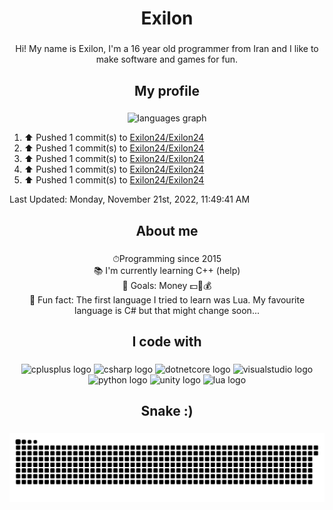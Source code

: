 
<h1 align="center">Exilon</h1>

###

<p align="center">Hi! My name is Exilon, I'm a 16 year old programmer from Iran and I like to make software and games for fun.</p>

###

<h2 align="center">My profile</h2>

###

<div align="center">
  <img src="https://github-readme-stats.vercel.app/api/top-langs?locale=en&hide_title=true&layout=compact&card_width=320&langs_count=5&theme=onedark&hide_border=true&username=exilon24" height="150" alt="languages graph"  />
</div>

<!--RECENT_ACTIVITY:start-->
1. ⬆️ Pushed 1 commit(s) to [Exilon24/Exilon24](https://github.com/Exilon24/Exilon24)
2. ⬆️ Pushed 1 commit(s) to [Exilon24/Exilon24](https://github.com/Exilon24/Exilon24)
3. ⬆️ Pushed 1 commit(s) to [Exilon24/Exilon24](https://github.com/Exilon24/Exilon24)
4. ⬆️ Pushed 1 commit(s) to [Exilon24/Exilon24](https://github.com/Exilon24/Exilon24)
5. ⬆️ Pushed 1 commit(s) to [Exilon24/Exilon24](https://github.com/Exilon24/Exilon24)
<!--RECENT_ACTIVITY:end-->

<!--RECENT_ACTIVITY:last_update-->
Last Updated: Monday, November 21st, 2022, 11:49:41 AM
<!--RECENT_ACTIVITY:last_update_end-->

###

<h2 align="center">About me</h2>

###

<p align="center">⏱Programming since 2015<br>📚 I'm currently learning C++ (help)<br>🎯 Goals: Money 💵💸💰<br>🎲 Fun fact: The first language I tried to learn was Lua. My favourite language is C# but that might change soon...</p>

###

<h2 align="center">I code with</h2>

###

<div align="center">
  <img src="https://cdn.jsdelivr.net/gh/devicons/devicon/icons/cplusplus/cplusplus-original.svg" height="40" width="52" alt="cplusplus logo"  />
  <img src="https://cdn.jsdelivr.net/gh/devicons/devicon/icons/csharp/csharp-original.svg" height="40" width="52" alt="csharp logo"  />
  <img src="https://cdn.jsdelivr.net/gh/devicons/devicon/icons/dotnetcore/dotnetcore-original.svg" height="40" width="52" alt="dotnetcore logo"  />
  <img src="https://cdn.jsdelivr.net/gh/devicons/devicon/icons/visualstudio/visualstudio-plain.svg" height="40" width="52" alt="visualstudio logo"  />
  <img src="https://cdn.jsdelivr.net/gh/devicons/devicon/icons/python/python-original.svg" height="40" width="52" alt="python logo"  />
  <img src="https://cdn.jsdelivr.net/gh/devicons/devicon/icons/unity/unity-original.svg" height="40" width="52" alt="unity logo"  />
  <img src="https://cdn.jsdelivr.net/gh/devicons/devicon/icons/lua/lua-original.svg" height="40" width="52" alt="lua logo"  />
</div>

###

<h2 align="center">Snake :)</h2>

###
<div align="center">
  <img src="https://raw.githubusercontent.com/Exilon24/Exilon24/output/github-contribution-grid-snake.svg" alt="Snake animation" />
</div>
